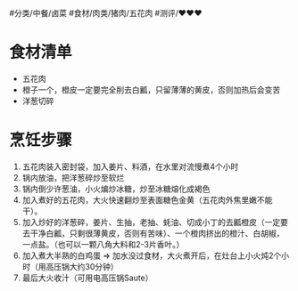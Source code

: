 #分类/中餐/卤菜 #食材/肉类/猪肉/五花肉 #测评/❤️❤️❤️

# 食材清单

- 五花肉
- 橙子一个，橙皮一定要完全削去白瓤，只留薄薄的黄皮，否则加热后会变苦
- 洋葱切碎

# 烹饪步骤

1. 五花肉装入密封袋，加入姜片、料酒，在水里对流慢煮4个小时
2. 锅内放油，把洋葱碎炒至软烂
3. 锅内倒少许葱油，小火煸炒冰糖，炒至冰糖熔化成褐色
4. 加入煮好的五花肉，大火快速翻炒至表面糖色金黄（五花肉外焦里嫩不能干）。
5. 加入炒好的洋葱碎，姜片、生抽，老抽、蚝油、切成小丁的去瓤橙皮（一定要去干净白瓤，只剩很薄黄皮，否则有苦味）、一个橙肉挤出的橙汁、白胡椒，一点盐。（也可以一颗八角大料和2-3片香叶。）
6. 加入煮大半熟的白鸡蛋 ⇒ 加水没过食材，大火煮开后，在灶台上小火炖2个小时（用高压锅大约30分钟）
7. 最后大火收汁（可用电高压锅Saute）